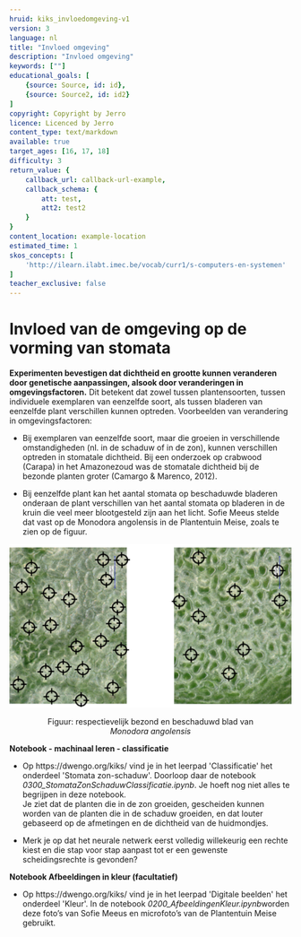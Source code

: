```yaml
---
hruid: kiks_invloedomgeving-v1
version: 3
language: nl
title: "Invloed omgeving"
description: "Invloed omgeving"
keywords: [""]
educational_goals: [
    {source: Source, id: id}, 
    {source: Source2, id: id2}
]
copyright: Copyright by Jerro
licence: Licenced by Jerro
content_type: text/markdown
available: true
target_ages: [16, 17, 18]
difficulty: 3
return_value: {
    callback_url: callback-url-example,
    callback_schema: {
        att: test,
        att2: test2
    }
}
content_location: example-location
estimated_time: 1
skos_concepts: [
    'http://ilearn.ilabt.imec.be/vocab/curr1/s-computers-en-systemen'
]
teacher_exclusive: false
---
```


# Invloed van de omgeving op de vorming van stomata 
**Experimenten bevestigen dat dichtheid en grootte kunnen veranderen door genetische aanpassingen, alsook door veranderingen in omgevingsfactoren.** Dit betekent dat zowel tussen plantensoorten, tussen individuele exemplaren van eenzelfde soort, als tussen bladeren van eenzelfde plant verschillen kunnen optreden. Voorbeelden van verandering in omgevingsfactoren: 

<ul><li>Bij exemplaren van eenzelfde soort, maar die groeien in verschillende omstandigheden (nl. in de schaduw of in de zon), kunnen verschillen optreden in stomatale dichtheid. Bij een onderzoek op crabwood (Carapa) in het Amazonezoud was de stomatale dichtheid bij de bezonde planten groter (Camargo & Marenco, 2012).</li></ul> 

<ul><li>Bij eenzelfde plant kan het aantal stomata op beschaduwde bladeren onderaan de plant verschillen van het aantal stomata op bladeren in de kruin die veel meer blootgesteld zijn aan het licht. Sofie Meeus stelde dat vast op de Monodora angolensis in de Plantentuin Meise, zoals te zien op de figuur.</li></ul> 

![](embed/bezondschaduw.png "stomata zon - schaduw") 
<figure>
    <figcaption align = "center">Figuur: respectievelijk bezond en beschaduwd blad van <em>Monodora angolensis</em></figcaption>
</figure> 

<div class="alert alert-box alert-success">
<strong>Notebook - machinaal leren - classificatie</strong><br>

<ul><li>Op https://dwengo.org/kiks/ vind je in het leerpad 'Classificatie' het onderdeel 'Stomata zon-schaduw'. Doorloop daar de notebook <em>0300_StomataZonSchaduwClassificatie.ipynb</em>. Je hoeft nog niet alles te begrijpen in deze notebook.<br> Je ziet dat de planten die in de zon groeiden, gescheiden kunnen worden van de planten die in de schaduw groeiden, en dat louter gebaseerd op de afmetingen en de dichtheid van de huidmondjes.</li></ul> 
<ul><li>Merk je op dat het neurale netwerk eerst volledig willekeurig een rechte kiest en die stap voor stap aanpast tot er een gewenste scheidingsrechte is gevonden?</li></ul>
</div> 

<div class="alert alert-box alert-success">
<strong>Notebook Afbeeldingen in kleur (facultatief)</strong><br>
<ul><li>Op https://dwengo.org/kiks/ vind je in het leerpad 'Digitale beelden' het onderdeel 'Kleur'. In de notebook <em>0200_AfbeeldingenKleur.ipynb</em>worden deze foto’s van Sofie Meeus en microfoto’s van de Plantentuin Meise gebruikt.</li></ul>
</div>

